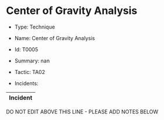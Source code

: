 # Center of Gravity Analysis

* Type: Technique

* Name: Center of Gravity Analysis

* Id: T0005

* Summary: nan

* Tactic: TA02

* Incidents:

| Incident |
| --------- |


DO NOT EDIT ABOVE THIS LINE - PLEASE ADD NOTES BELOW